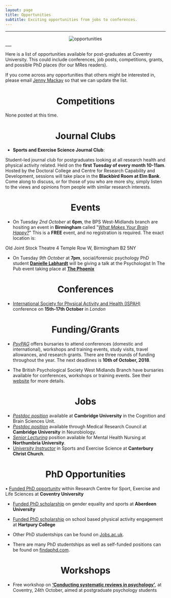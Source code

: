 ```yaml
---
layout: page
title: Opportunities
subtitle: Exciting opportunities from jobs to conferences.
---
```


___
<center>
  <img src = "http://www.cfrinc.net/hs-fs/hubfs/Blog_Images/market-research-opportunity.jpg?t=1520480222622&width=450&name=market-research-opportunity.jpg" alt="opportunities" />
</center>
___


Here is a list of opportunities available for post-graduates at Coventry University. This could include conferences, job posts, competitions, grants, and possible PhD places (for our MRes readers).

If you come across any opportunities that others might be interested in, please email [Jenny Mackay](mailto:cov.pgrnewsletter+opportunities@gmail.com) so that we can update the list.  

<center> <h1> Competitions </h1> </center>

None posted at this time.

<center> <h1> Journal Clubs </h1> </center>

* **Sports and Exercise Science Journal Club**:

Student-led journal club for postgraduates looking at all research health and physical activity related. Held on the **first Tuesday of every month 10-11am**. Hosted by the Doctoral College and Centre for Research Capability and Development, sessions will take place in the **Blackbird Room at Elm Bank**. Come along to discuss, or for those of you who are more shy, simply listen to the views and opinions from people with similar research interests.


<center> <h1> Events </h1> </center>

* On Tuesday *2nd October* at **6pm**, the BPS West-Midlands branch are hositing an event in **Birmingham** called "*[What Makes Your Brain Happy?](https://www.bps.org.uk/events/what-makes-your-brain-happy)*" This is a **FREE** event, and no registration is required. The exact location is:

Old Joint Stock Theatre
4 Temple Row W,
Birmingham
B2 5NY

* On Tuesday *9th October* at **7pm**, social/forensic psychology PhD student **[Danielle Labhardt](https://www.researchgate.net/profile/Danielle_Labhardt)** will be giving a talk at the Psychologist In The Pub event taking place at **[The Phoenix](https://www.social-squirrel.com/thephoenixcoventry)**



<center> <h1> Conferences </h1> </center>

*	[International Society for Physical Activity and Health (ISPAH)](http://www.ispah.org/london-2018/) conference on **15th-17th October** in *London*


<center> <h1> Funding/Grants </h1> </center>

* *[PsyPAG](http://www.psypag.co.uk/bursaries-2/)* offers bursaries to attend conferences (domestic and international), workshops and training events, study visits, travel allowances, and research grants. There are three rounds of funding throughout the year. The next deadlines is **10th of October, 2018**.  

* The British Psychological Society West Midlands Branch have bursaries available for conferences, workshops or training events. See their [website](https://www1.bps.org.uk/networks-and-communities/member-microsite/west-midlands-branch/awards-and-funding) for more details.


<center> <h1> Jobs </h1> </center>

*	*[Postdoc position](http://www.jobs.cam.ac.uk/job/18458/)* available at **Cambridge University** in the Cognition and Brain Sciences Unit.
*	*[Postdoc position](https://www.neuroscience.cam.ac.uk/vacancies/)* available through Medical Research Council at **Cambridge University** in Neurobiology.
*	*[Senior Lecturing](https://www.jobs.ac.uk/job/BLY705/senior-lecturer-lecturer-in-mental-health-nursing)* position available for Mental Health Nursing at **Northumbria University**.
*	*[University Instructor](https://www.jobs.ac.uk/job/BLX119/university-instructor-in-the-sport-and-exercise-sciences)* in Sports and Exercise Science at **Canterbury Christ Church**.



<center> <h1> PhD Opportunities </h1> </center>


•	[Funded PhD opportunity](https://www.coventry.ac.uk/research/research-students/research-studentships/192244/) within Research Centre for Sport, Exercise and Life Sciences at **Coventry University**

*	[Funded PhD scholarship](https://www.findaphd.com/search/ProjectDetails.aspx?PJID=92868) on gender equality and sports at **Aberdeen University**

*	[Funded PhD scholarship](https://www.jobs.ac.uk/job/BLM490/phd-studentship-school-based-physical-activity-engagement) on school based physical activity engagement at **Hartpury College**

* Other PhD studentships can be found on [Jobs.ac.uk](http://www.jobs.ac.uk/).

* There are many PhD studentships as well as self-funded positions can be found on [findaphd.com](https://www.findaphd.com/).

<center> <h1> Workshops </h1> </center>

* Free workshop on **[‘Conducting systematic reviews in psychology’](https://cumbria.onlinesurveys.ac.uk/systematic-literature-review-workshop-booking-form)**, at Coventry, 24th October, aimed at postgraduate psychology students  

